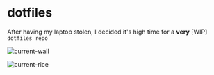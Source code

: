 # dotfiles

After having my laptop stolen, I decided it's high time for a **very** [WIP] `dotfiles repo`

![current-wall](https://gitlab.com/xlxs4/dotfiles/blob/master/.config/assets/wall.png "Seems breezy enough")

![current-rice](https://gitlab.com/xlxs4/dotfiles/blob/master/.config/assets/rice.png "I use Arch BTW")

